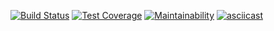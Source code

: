 [![Build Status](https://travis-ci.com/upokusaev/frontend-project-lvl2.svg?branch=master)](https://travis-ci.com/upokusaev/frontend-project-lvl2) [![Test Coverage](https://api.codeclimate.com/v1/badges/64574f7799e36af61dac/test_coverage)](https://codeclimate.com/github/upokusaev/frontend-project-lvl2/test_coverage) [![Maintainability](https://api.codeclimate.com/v1/badges/64574f7799e36af61dac/maintainability)](https://codeclimate.com/github/upokusaev/frontend-project-lvl2/maintainability)
[![asciicast](https://asciinema.org/a/vZ7gUcYngx7Wiwz4CWI6gdJFP.svg)](https://asciinema.org/a/vZ7gUcYngx7Wiwz4CWI6gdJFP)
